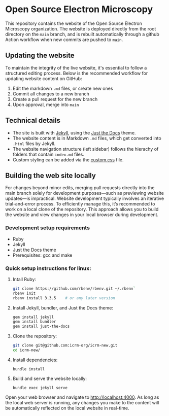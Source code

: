# Open Source Electron Microscopy

This repository contains the website of the Open Source Electron Microscopy organization. The website is deployed directly from the root directory on the `main` branch, and is rebuilt automatically through a github Action workflow when new commits are pushed to `main`.

## Updating the website

To maintain the integrity of the live website, it's essential to follow a structured editing process. Below is the recommended workflow for updating website content on GitHub:

1. Edit the markdown `.md` files, or create new ones
2. Commit all changes to a new branch
3. Create a pull request for the new branch
4. Upon approval, merge into `main`

## Technical details

- The site is built with [Jekyll](https://jekyllrb.com/), using the [Just the Docs](https://just-the-docs.com/) theme.
- The website content is in Markdown `.md` files, which get converted into `.html` files by Jekyll.
- The website navigation structure (left sidebar) follows the hierachy of folders that contain `index.md` files.
- Custom styling can be added via the [custom.css](https://github.com/icrm-org/icrm-new/blob/main/_sass/custom/custom.scss) file.

## Building the web site locally

For changes beyond minor edits, merging pull requests directly into the main branch solely for development purposes—such as previewing website updates—is impractical. Website development typically involves an iterative trial-and-error process. To efficiently manage this, it’s recommended to work on a local clone of the repository. This approach allows you to build the website and view changes in your local browser during development.

### Development setup requirements

- Ruby
- Jekyll
- Just the Docs theme
- Prerequisites: gcc and make

### Quick setup instructions for linux:

1. Intall Ruby:

   ```bash
   git clone https://github.com/rbenv/rbenv.git ~/.rbenv`
   rbenv init
   rbenv install 3.3.5    # or any later version
   ```

2. Install Jekyll, bundler, and Just the Docs theme:

   ```bash
   gem install jekyll
   gem install bundler
   gem install just-the-docs
   ```
3. Clone the repository:

   ```bash
   git clone git@github.com:icrm-org/icrm-new.git
   cd icrm-new/
   ```

4. Install dependencies:

   ```
   bundle install
   ```

5. Build and serve the website locally:

   ```
   bundle exec jekyll serve
   ```

Open your web browser and navigate to [http://localhost:4000](http://localhost:4000). As long as the local web server is running, any changes you make to the content will be automatically reflected on the local website in real-time.
